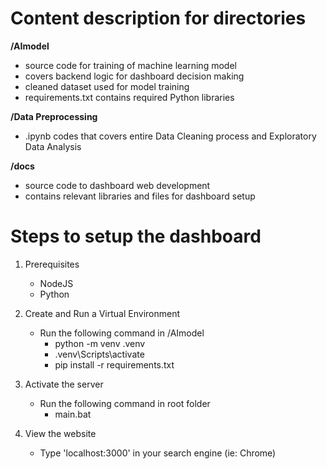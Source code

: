 # Content description for directories
**/AImodel**
- source code for training of machine learning model
- covers backend logic for dashboard decision making
- cleaned dataset used for model training
- requirements.txt contains required Python libraries

**/Data Preprocessing**
- .ipynb codes that covers entire Data Cleaning process and Exploratory Data Analysis

**/docs**
- source code to dashboard web development
- contains relevant libraries and files for dashboard setup

# Steps to setup the dashboard
1. Prerequisites 
    - NodeJS
    - Python

2. Create and Run a Virtual Environment
    - Run the following command in /AImodel
        - python -m venv .venv
        - .venv\Scripts\activate    
        - pip install -r requirements.txt

3. Activate the server 

    - Run the following command in root folder 
        - main.bat

4. View the website 

    - Type 'localhost:3000' in your search engine (ie: Chrome)
